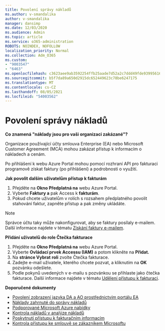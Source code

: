 ```yaml
---
title: Povolení správy nákladů
ms.author: v-smandalika
author: v-smandalika
manager: dansimp
ms.date: 12/03/2020
ms.audience: Admin
ms.topic: article
ms.service: o365-administration
ROBOTS: NOINDEX, NOFOLLOW
localization_priority: Normal
ms.collection: Adm_O365
ms.custom:
- "9003547"
- "6463"
ms.openlocfilehash: c3623aee9ab3592254ffb25aade7d52a2c7ddd49fde939956162cd4008d5ba19
ms.sourcegitcommit: b5f7da89a650d2915dc652449623c78be6247175
ms.translationtype: MT
ms.contentlocale: cs-CZ
ms.lasthandoff: 08/05/2021
ms.locfileid: "54003562"
---
```

# <a name="enable-cost-management"></a>Povolení správy nákladů

**Co znamená "náklady jsou pro vaši organizaci zakázané"?**

Organizace používající účty smlouva Enterprise (EA) nebo Microsoft Customer Agreement (MCA) mohou zakázat přístup k informacím o nákladech a cenám.

Po přihlášení k webu Azure Portal mohou pomocí rozhraní API pro fakturaci programově získat faktury (po přihlášení) a podrobnosti o využití.

**Jak povolit dalším uživatelům přístup k fakturám**

1. Přejděte na **Okno Předplatná na** webu Azure Portal.
2. Vyberte **Faktury a** pak Access k **fakturám**.
3. Pokud chcete uživatelům v rolích s rozsahem předplatného povolit stahování faktur, zapněte přístup a pak změny ukládáte.

> [!NOTE]
> Správce účtu taky může nakonfigurovat, aby se faktury posílaly e-mailem. Další informace najdete v tématu [Získání faktury e-mailem](https://docs.microsoft.com/azure/cost-management-billing/manage/download-azure-invoice-daily-usage-date?).

**Přidání uživatelů do role Čtečka fakturace**

1. Přejděte na **Okno Předplatná na** webu Azure Portal.
2. Vyberte **Ovládací prvek Accessu (IAM)** a potom klikněte na **Přidat.**
3. Na **stránce Vybrat** **roli** zvolte Čtečka fakturace.
4. Zadejte e-mail uživatele, kterého chcete pozvat, a kliknutím na **OK** pozvánku odešlete.
5. Podle pokynů uvedených v e-mailu s pozvánkou se přihlaste jako čtečka fakturace. Další informace najdete v tématu [Udělení přístupu k fakturaci](https://docs.microsoft.com/azure/cost-management-billing/manage/manage-billing-access?WT.mc_id=Portal-Microsoft_Azure_Support#opt-in).

**Doporučené dokumenty**

- [Povolení zobrazení jazyka DA a AO prostřednictvím portálu EA](https://docs.microsoft.com/azure/cost-management-billing/costs/assign-access-acm-data?WT.mc_id=Portal-Microsoft_Azure_Support#enable-access-to-costs-in-the-ea-portal)
- [Náklady zahrnuté do správy nákladů](https://docs.microsoft.com/azure/cost-management-billing/costs/understand-cost-mgt-data?WT.mc_id=Portal-Microsoft_Azure_Support#costs-included-in-cost-management)
- [Podporované Microsoft Azure nabídky](https://docs.microsoft.com/azure/cost-management-billing/costs/understand-cost-mgt-data?WT.mc_id=Portal-Microsoft_Azure_Support#supported-microsoft-azure-offers)
- [Kontrola nákladů v analýze nákladů](https://docs.microsoft.com/azure/cost-management-billing/costs/quick-acm-cost-analysis?WT.mc_id=Portal-Microsoft_Azure_Support&tabs=azure-portal#review-costs-in-cost-analysis)
- [Poskytnutí přístupu k fakturačním informacím](https://docs.microsoft.com/azure/cost-management-billing/manage/manage-billing-access?WT.mc_id=Portal-Microsoft_Azure_Support)
- [Kontrola přístupu ke smlouvě se zákazníkem Microsoftu](https://docs.microsoft.com/azure/cost-management-billing/manage/download-azure-invoice-daily-usage-date?WT.mc_id=Portal-Microsoft_Azure_Support#check-access-to-a-microsoft-customer-agreement)







